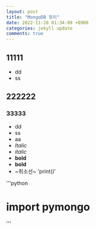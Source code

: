 ```yaml
---
layout: post
title: "MongoDB 정리"
date: 2022-11-28 01:34:09 +0900
categories: jekyll update
comments: true
---
```


## 11111

- dd
- ss

## 222222

### 33333

- dd
- ss
- aa
- *Italic*
- _italic_
- __bold__
- **bold**
- ~취소선~
'print()'

'''python 
# import pymongo
'''